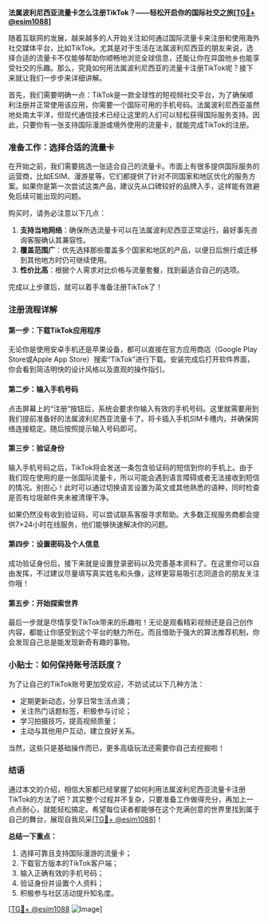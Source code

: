 **法属波利尼西亚流量卡怎么注册TikTok？——轻松开启你的国际社交之旅[[TG💪+ @esim1088](https://t.me/s/esim1088)]**

随着互联网的发展，越来越多的人开始关注如何通过国际流量卡来注册和使用海外社交媒体平台，比如TikTok。尤其是对于生活在法属波利尼西亚的朋友来说，选择合适的流量卡不仅能够帮助你顺畅地浏览全球信息，还能让你在异国他乡也能享受社交的乐趣。那么，究竟如何用法属波利尼西亚的流量卡注册TikTok呢？接下来就让我们一步步来详细讲解。

首先，我们需要明确一点：TikTok是一款全球性的短视频社交平台，为了确保顺利注册并正常使用该应用，你需要一个国际可用的手机号码。法属波利尼西亚虽然地处南太平洋，但现代通信技术已经让这里的人们可以轻松获得国际服务支持。因此，只要你有一张支持国际漫游或境外使用的流量卡，就能完成TikTok的注册。

### 准备工作：选择合适的流量卡

在开始之前，我们需要挑选一张适合自己的流量卡。市面上有很多提供国际服务的运营商，比如ESIM、漫游星等，它们都提供了针对不同国家和地区优化的服务方案。如果你是第一次尝试这类产品，建议先从口碑较好的品牌入手，这样能有效避免后续可能出现的问题。

购买时，请务必注意以下几点：

1. **支持当地网络**：确保所选流量卡可以在法属波利尼西亚正常运行，最好事先咨询客服确认其兼容性。
2. **覆盖范围广**：优先选择那些覆盖多个国家和地区的产品，以便日后旅行或迁移到其他地方时仍可继续使用。
3. **性价比高**：根据个人需求对比价格与流量套餐，找到最适合自己的选项。

完成以上步骤后，就可以着手准备注册TikTok了！

### 注册流程详解

#### 第一步：下载TikTok应用程序

无论你是使用安卓手机还是苹果设备，都可以直接在官方应用商店（Google Play Store或Apple App Store）搜索“TikTok”进行下载。安装完成后打开软件界面，你会看到简洁明快的设计风格以及直观的操作指引。

#### 第二步：输入手机号码

点击屏幕上的“注册”按钮后，系统会要求你输入有效的手机号码。这里就需要用到我们提前准备好的法属波利尼西亚流量卡了。将卡插入手机SIM卡槽内，并确保网络连接稳定。随后按照提示输入号码即可。

#### 第三步：验证身份

输入手机号码之后，TikTok将会发送一条包含验证码的短信到你的手机上。由于我们现在使用的是一张国际流量卡，所以可能会遇到语言障碍或者无法接收到短信的情况。别担心！此时可以通过切换语言设置为英文或其他熟悉的语种，同时检查是否有垃圾邮件夹未被清理干净。

如果仍然没有收到验证码，可以尝试联系客服寻求帮助。大多数正规服务商都会提供7×24小时在线服务，他们能够快速解决你的问题。

#### 第四步：设置密码及个人信息

成功验证身份后，接下来就是设置登录密码以及完善基本资料了。在这里你可以自由发挥，不过建议尽量填写真实姓名和头像，这样更容易吸引志同道合的朋友关注你哦！

#### 第五步：开始探索世界

最后一步就是尽情享受TikTok带来的乐趣啦！无论是观看精彩视频还是自己创作内容，都能让你感受到这个平台的魅力所在。而且借助于强大的算法推荐机制，你会发现自己总是能发现新奇有趣的事物。

### 小贴士：如何保持账号活跃度？

为了让自己的TikTok账号更加受欢迎，不妨试试以下几种方法：

- 定期更新动态，分享日常生活点滴；
- 关注热门话题标签，积极参与讨论；
- 学习拍摄技巧，提高视频质量；
- 主动与其他用户互动，建立良好关系。

当然，这些只是基础操作而已，更多高级玩法还需要你自己去挖掘啦！

### 结语

通过本文的介绍，相信大家都已经掌握了如何利用法属波利尼西亚流量卡注册TikTok的方法了吧？其实整个过程并不复杂，只要准备工作做得充分，再加上一点点耐心，就能轻松搞定。希望每位读者都能够在这个充满创意的世界里找到属于自己的舞台，展现自我风采[[TG💪+ @esim1088](https://t.me/s/esim1088)]！

**总结一下重点：**
1. 选择可靠且支持国际漫游的流量卡；
2. 下载官方版本的TikTok客户端；
3. 输入正确有效的手机号码；
4. 验证身份并设置个人资料；
5. 积极参与社区活动提升知名度。

[[TG💪+ @esim1088](https://t.me/s/esim1088) ![Image](https://i.postimg.cc/4NQfJmqS/Snipaste-2025-05-13-00-14-12.png)]